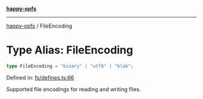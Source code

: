 [**happy-opfs**](../README.md)

***

[happy-opfs](../README.md) / FileEncoding

# Type Alias: FileEncoding

```ts
type FileEncoding = "binary" | "utf8" | "blob";
```

Defined in: [fs/defines.ts:66](https://github.com/JiangJie/happy-opfs/blob/7d6f4902eef2f34868c7991f5501261a1d1ff67a/src/fs/defines.ts#L66)

Supported file encodings for reading and writing files.
